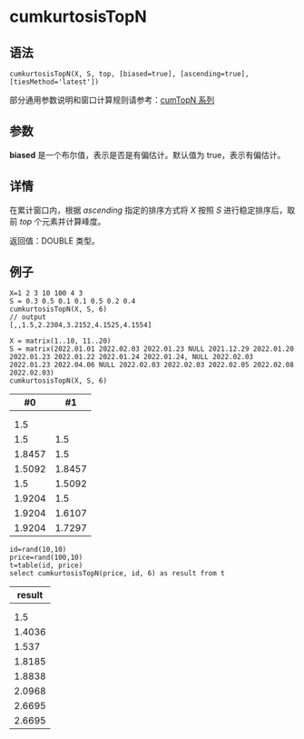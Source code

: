 # cumkurtosisTopN

## 语法

`cumkurtosisTopN(X, S, top, [biased=true],
[ascending=true], [tiesMethod='latest'])`

部分通用参数说明和窗口计算规则请参考：[cumTopN 系列](../themes/cumTopN.html)

## 参数

**biased** 是一个布尔值，表示是否是有偏估计。默认值为 true，表示有偏估计。

## 详情

在累计窗口内，根据 *ascending* 指定的排序方式将 *X* 按照 *S*
进行稳定排序后，取前 *top* 个元素并计算峰度。

返回值：DOUBLE 类型。

## 例子

```
X=1 2 3 10 100 4 3
S = 0.3 0.5 0.1 0.1 0.5 0.2 0.4
cumkurtosisTopN(X, S, 6)
// output
[,,1.5,2.2304,3.2152,4.1525,4.1554]

X = matrix(1..10, 11..20)
S = matrix(2022.01.01 2022.02.03 2022.01.23 NULL 2021.12.29 2022.01.20 2022.01.23 2022.01.22 2022.01.24 2022.01.24, NULL 2022.02.03 2022.01.23 2022.04.06 NULL 2022.02.03 2022.02.03 2022.02.05 2022.02.08 2022.02.03)
cumkurtosisTopN(X, S, 6)
```

| #0 | #1 |
| --- | --- |
|  |  |
|  |  |
| 1.5 |  |
| 1.5 | 1.5 |
| 1.8457 | 1.5 |
| 1.5092 | 1.8457 |
| 1.5 | 1.5092 |
| 1.9204 | 1.5 |
| 1.9204 | 1.6107 |
| 1.9204 | 1.7297 |

```
id=rand(10,10)
price=rand(100,10)
t=table(id, price)
select cumkurtosisTopN(price, id, 6) as result from t
```

| result |
| --- |
|  |
|  |
| 1.5 |
| 1.4036 |
| 1.537 |
| 1.8185 |
| 1.8838 |
| 2.0968 |
| 2.6695 |
| 2.6695 |

